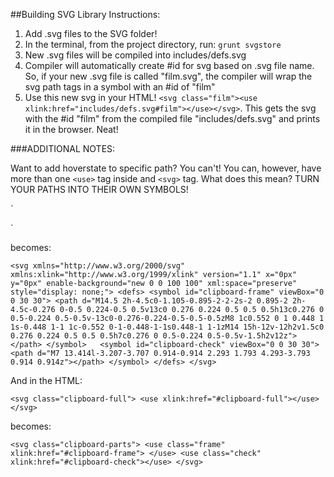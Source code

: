 ##Building SVG Library Instructions:

1. Add .svg files to the SVG folder!
2. In the terminal, from the project directory, run: `grunt svgstore`
3. New .svg files will be compiled into includes/defs.svg
4. Compiler will automatically create #id for svg based on .svg file name. So, if your new .svg file is called "film.svg", the compiler will wrap the svg path tags in a symbol with an #id of "film"
5. Use this new svg in your HTML! `<svg class="film"><use xlink:href="includes/defs.svg#film"></use></svg>`. This gets the svg with the #id "film" from the compiled file "includes/defs.svg" and prints it in the browser. Neat!

###ADDITIONAL NOTES:

Want to add hoverstate to specific path? You can't! You can, however, have more than one `<use>` tag inside and `<svg>` tag. What does this mean? TURN YOUR PATHS INTO THEIR OWN SYMBOLS!

`<svg xmlns="http://www.w3.org/2000/svg" xmlns:xlink="http://www.w3.org/1999/xlink" version="1.1" x="0px" y="0px" enable-background="new 0 0 100 100" xml:space="preserve" style="display: none;">
  <defs>


<symbol id="clipboard-full" viewBox="0 0 30 30">
<path d="M14.5 2h-4.5c0-1.105-0.895-2-2-2s-2 0.895-2 2h-4.5c-0.276 0-0.5 0.224-0.5 0.5v13c0 0.276 0.224 0.5 0.5 0.5h13c0.276 0 0.5-0.224 0.5-0.5v-13c0-0.276-0.224-0.5-0.5-0.5zM8 1c0.552 0 1 0.448 1 1s-0.448 1-1 1c-0.552 0-1-0.448-1-1s0.448-1 1-1zM14 15h-12v-12h2v1.5c0 0.276 0.224 0.5 0.5 0.5h7c0.276 0 0.5-0.224 0.5-0.5v-1.5h2v12z"></path>
<path d="M7 13.414l-3.207-3.707 0.914-0.914 2.293 1.793 4.293-3.793 0.914 0.914z"></path>
  </symbol>
  </defs>
</svg>`

becomes:    

  `<svg xmlns="http://www.w3.org/2000/svg" xmlns:xlink="http://www.w3.org/1999/xlink" version="1.1" x="0px" y="0px" enable-background="new 0 0 100 100" xml:space="preserve" style="display: none;">
    <defs>
  <symbol id="clipboard-frame" viewBox="0 0 30 30">
<path d="M14.5 2h-4.5c0-1.105-0.895-2-2-2s-2 0.895-2 2h-4.5c-0.276 0-0.5 0.224-0.5 0.5v13c0 0.276 0.224 0.5 0.5 0.5h13c0.276 0 0.5-0.224 0.5-0.5v-13c0-0.276-0.224-0.5-0.5-0.5zM8 1c0.552 0 1 0.448 1 1s-0.448 1-1 1c-0.552 0-1-0.448-1-1s0.448-1 1-1zM14 15h-12v-12h2v1.5c0 0.276 0.224 0.5 0.5 0.5h7c0.276 0 0.5-0.224 0.5-0.5v-1.5h2v12z"></path>
  </symbol>  
  <symbol id="clipboard-check" viewBox="0 0 30 30">
<path d="M7 13.414l-3.207-3.707 0.914-0.914 2.293 1.793 4.293-3.793 0.914 0.914z"></path>
  </symbol>
  </defs>
</svg>`


And in the HTML:

`<svg class="clipboard-full">
  <use xlink:href="#clipboard-full"></use>
</svg>`

becomes:

`<svg class="clipboard-parts">
    <use class="frame" xlink:href="#clipboard-frame">
  </use>
  <use class="check" xlink:href="#clipboard-check"></use>
</svg>`
